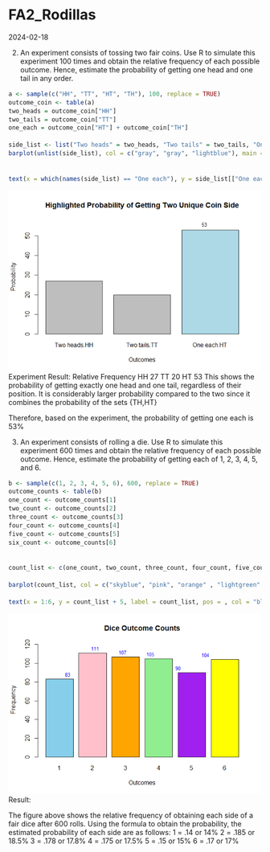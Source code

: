 FA2_Rodillas
================
2024-02-18

2.  An experiment consists of tossing two fair coins. Use R to simulate
    this experiment 100 times and obtain the relative frequency of each
    possible outcome. Hence, estimate the probability of getting one
    head and one tail in any order.

``` r
a <- sample(c("HH", "TT", "HT", "TH"), 100, replace = TRUE)
outcome_coin <- table(a)
two_heads = outcome_coin["HH"]
two_tails = outcome_coin["TT"]
one_each = outcome_coin["HT"] + outcome_coin["TH"]

side_list <- list("Two heads" = two_heads, "Two tails" = two_tails, "One each" = one_each)
barplot(unlist(side_list), col = c("gray", "gray", "lightblue"), main = "Highlighted Probability of Getting Two Unique Coin Side", xlab = "Outcomes", ylab = "Probability", ylim = c(0, max(unlist(side_list)) * 1.1))


text(x = which(names(side_list) == "One each"), y = side_list[["One each"]], labels = round(side_list[["One each"]], 2), pos = 3, cex = 0.8, col = "black")
```

![](RODILLAS,-CHRISTIAN-MIGUEL-T.-FA-2_files/figure-gfm/unnamed-chunk-1-1.png)<!-- -->
Experiment Result: Relative Frequency HH 27 TT 20 HT 53 This shows the
probability of getting exactly one head and one tail, regardless of
their position. It is considerably larger probability compared to the
two since it combines the probability of the sets {TH,HT}

Therefore, based on the experiment, the probability of getting one each
is 53%

3.  An experiment consists of rolling a die. Use R to simulate this
    experiment 600 times and obtain the relative frequency of each
    possible outcome. Hence, estimate the probability of getting each of
    1, 2, 3, 4, 5, and 6.

``` r
b <- sample(c(1, 2, 3, 4, 5, 6), 600, replace = TRUE)
outcome_counts <- table(b)
one_count <- outcome_counts[1]
two_count <- outcome_counts[2]
three_count <- outcome_counts[3]
four_count <- outcome_counts[4]
five_count <- outcome_counts[5]
six_count <- outcome_counts[6]


count_list <- c(one_count, two_count, three_count, four_count, five_count, six_count)

barplot(count_list, col = c("skyblue", "pink", "orange" , "lightgreen" , "purple" , "yellow"),  main = "Dice Outcome Counts", xlab = "Outcomes", ylab = "Frequency", ylim = c(0, max(count_list) * 1.1)) 

text(x = 1:6, y = count_list + 5, label = count_list, pos = , col = "blue", cex = 0.8)
```

![](RODILLAS,-CHRISTIAN-MIGUEL-T.-FA-2_files/figure-gfm/unnamed-chunk-3-1.png)<!-- -->
Result:

The figure above shows the relative frequency of obtaining each side of
a fair dice after 600 rolls. Using the formula to obtain the
probability, the estimated probability of each side are as follows: 1 =
.14 or 14% 2 = .185 or 18.5% 3 = .178 or 17.8% 4 = .175 or 17.5% 5 = .15 or
15% 6 = .17 or 17%
